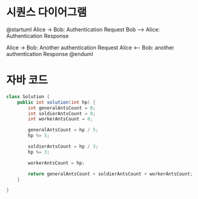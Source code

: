 # 시퀀스 다이어그램
@startuml
Alice -> Bob: Authentication Request
Bob --> Alice: Authentication Response

Alice -> Bob: Another authentication Request
Alice <-- Bob: another authentication Response
@enduml

# 자바 코드
```java
class Solution {
    public int solution(int hp) {
        int generalAntsCount = 0;
        int soldierAntsCount = 0;
        int workerAntsCount = 0;

        generalAntsCount = hp / 5;
        hp %= 5;

        soldierAntsCount = hp / 3;
        hp %= 3;

        workerAntsCount = hp;

        return generalAntsCount + soldierAntsCount + workerAntsCount;
    }

} 
```